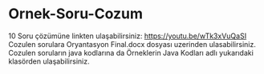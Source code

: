 # Ornek-Soru-Cozum
10 Soru çözümüne linkten ulaşabilirsiniz:
https://youtu.be/wTk3xVuQaSI 
Cozulen sorulara Oryantasyon Final.docx dosyası uzerinden ulasabilirsiniz. 
Cozulen soruların java kodlarına da Örneklerin Java Kodları adlı yukarıdaki klasörden ulaşabilirsiniz.
